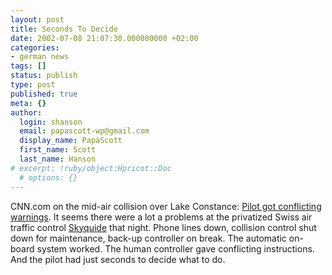 ```yaml
---
layout: post
title: Seconds To Decide
date: 2002-07-08 21:07:30.000000000 +02:00
categories:
- german news
tags: []
status: publish
type: post
published: true
meta: {}
author:
  login: shanson
  email: papascott-wp@gmail.com
  display_name: PapaScott
  first_name: Scott
  last_name: Hanson
# excerpt: !ruby/object:Hpricot::Doc
  # options: {}
---
```

<p>CNN.com on the mid-air collision over Lake Constance: <a href="http://europe.cnn.com/2002/WORLD/europe/07/08/germany.crash/index.html">Pilot got conflicting warnings</a>. It seems there were a lot a problems at the privatized Swiss air traffic control <a href="http://www.skyguide.ch">Skyquide</a> that night. Phone lines down, collision control shut down for maintenance, back-up controller on break. The automatic on-board system worked. The human controller gave conflicting instructions. And the pilot had just seconds to decide what to do.</p>
